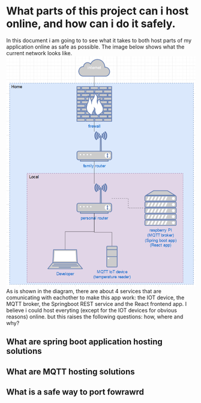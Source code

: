 # What parts of this project can i host online, and how can i do it safely.
In this document i am going to to see what it takes to both host parts of my application online as safe as possible.
The image below shows what the current network looks like.
![local network diagram](https://github.com/Rudolfisky/Demotica_Dashboard-Info/blob/main/Media/Demotica_Dashboard-local_network.png)
As is shown in the diagram, there are about 4 services that are comunicating with eachother to make this app work: the IOT device, the MQTT broker, the Springboot REST service and the React frontend app. I believe i could host everyting (except for the IOT devices for obvious reasons) online. but this raises the following questions: how, where and why?

## What are spring boot application hosting solutions

## What are MQTT hosting solutions

## What is a safe way to port fowrawrd
